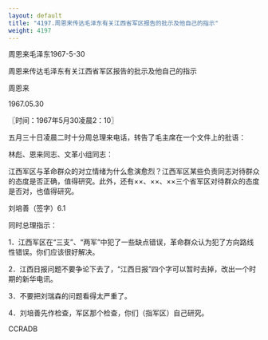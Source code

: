 ```yaml
---
layout: default
title: "4197.周恩来传达毛泽东有关江西省军区报告的批示及他自己的指示"
weight: 4197
---
```


周恩来毛泽东1967-5-30

周恩来传达毛泽东有关江西省军区报告的批示及他自己的指示

周恩来

1967.05.30

〖时间：1967年5月30凌晨2：10〗

五月三十日凌晨二时十分周总理来电话，转告了毛主席在一个文件上的批语：

林彪、恩来同志、文革小组同志：

江西军区与革命群众的对立情绪为什么愈演愈烈？江西军区某些负责同志对待群众的态度是否正确，值得研究。此外，还有××、××、××三个省军区对待群众的态度是否对，也值得研究。

刘培善（签字）6.1

同时总理指示：

1．江西军区在“三支”、“两军”中犯了一些缺点错误，革命群众认为犯了方向路线性错误。你们应该很好解决。

2．江西日报问题不要争论下去了，“江西日报”四个字可以暂时去掉，改出一个时期的新华电讯。

3．不要把刘瑞森的问题看得太严重了。

4．刘培善先作检查，军区那个检查，你们（指军区）自己研究。

CCRADB

